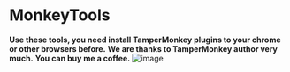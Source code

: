 # MonkeyTools

**Use these tools, you need install TamperMonkey plugins to your chrome or other browsers before.**
**We are thanks to TamperMonkey author very much.**
**You can buy me a coffee.**
![image](https://user-images.githubusercontent.com/13230237/35954042-88d45846-0cc2-11e8-98a3-29adb4f0be9a.png)
